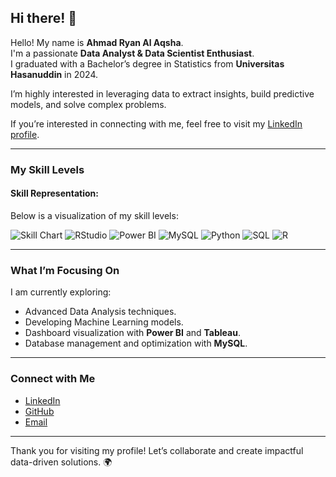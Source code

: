 ## Hi there! 👋

Hello! My name is **Ahmad Ryan Al Aqsha**.<br>
I'm a passionate **Data Analyst & Data Scientist Enthusiast**.<br>
I graduated with a Bachelor’s degree in Statistics from **Universitas Hasanuddin** in 2024.<br>

I’m highly interested in leveraging data to extract insights, build predictive models, and solve complex problems.

If you’re interested in connecting with me, feel free to visit my [LinkedIn profile](https://www.linkedin.com/in/ahmadryanalaqsha/).

---

### **My Skill Levels**


#### **Skill Representation:**
Below is a visualization of my skill levels:

![Skill Chart](https://img.shields.io/badge/M.Excel-85%25-green?style=flat-square)
![RStudio](https://img.shields.io/badge/RStudio-75%25-yellowgreen?style=flat-square)
![Power BI](https://img.shields.io/badge/Power%20BI-60%25-yellow?style=flat-square)
![MySQL](https://img.shields.io/badge/MySQL-65%25-lightblue?style=flat-square)
![Python](https://img.shields.io/badge/Python-Advanced-blue?style=flat-square)
![SQL](https://img.shields.io/badge/SQL-Intermediate-blueviolet?style=flat-square)
![R](https://img.shields.io/badge/R-Intermediate-orange?style=flat-square)

---

### **What I’m Focusing On**

I am currently exploring:
- Advanced Data Analysis techniques.
- Developing Machine Learning models.
- Dashboard visualization with **Power BI** and **Tableau**.
- Database management and optimization with **MySQL**.

---

### **Connect with Me**

- [LinkedIn](https://www.linkedin.com/in/ahmadryanalaqsha/)
- [GitHub](https://github.com/RyanAqsha)
- [Email](mailto:ryanaqsha7@gmail.com)

---

Thank you for visiting my profile! Let’s collaborate and create impactful data-driven solutions. 🌍

